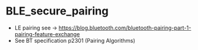# BLE_secure_pairing

- LE pairing see -> https://blog.bluetooth.com/bluetooth-pairing-part-1-pairing-feature-exchange
- See BT specification p2301 (Pairing Algorithms)

